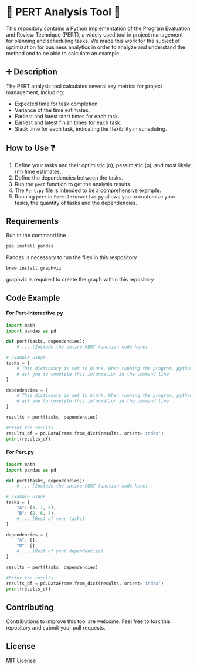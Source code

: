 
# 🔧 PERT Analysis Tool 🔧

This repository contains a Python implementation of the Program Evaluation and Review Technique (PERT), a widely used tool in project management for planning and scheduling tasks. We made this work for the subject of optimization for business analytics in order to analyze and understand the method and to be able to calculate an example.

## ➕ Description

The PERT analysis tool calculates several key metrics for project management, including:

- Expected time for task completion.
- Variance of the time estimates.
- Earliest and latest start times for each task.
- Earliest and latest finish times for each task.
- Slack time for each task, indicating the flexibility in scheduling.

## How to Use ❓

1. Define your tasks and their optimistic (o), pessimistic (p), and most likely (m) time estimates.
2. Define the dependencies between the tasks.
3. Run the `pert` function to get the analysis results.
4. The `Pert.py` file is intended to be a comprehensive example.
5. Running `pert` in `Pert-Interactive.py` allows you to customize your tasks, the quantity of tasks and the dependencies.

## Requirements
Run in the command line
```python 
pip install pandas
```
Pandas is necessary to run the files in this respository

```python
brew install graphviz
```
graphviz is required to create the graph within this repository

## Code Example

#### For Pert-Interactive.py
```python
import math
import pandas as pd

def pert(tasks, dependencies):
    # ... [Include the entire PERT function code here]

# Example usage
tasks = {
    # This dictionary is set to blank. When running the program, python will 
    # ask you to complete this information in the command line
}

dependencies = {
    # This dictionary is set to blank. When running the program, python will 
    # ask you to complete this information in the command line
}

results = pert(tasks, dependencies)

#Print the results
results_df = pd.DataFrame.from_dict(results, orient='index')
print(results_df)
```

#### For Pert.py
```python
import math
import pandas as pd

def pert(tasks, dependencies):
    # ... [Include the entire PERT function code here]

# Example usage
tasks = {
    "A": (3, 7, 5),
    "B": (2, 6, 4),
    # ... [Rest of your tasks]
}

dependencies = {
    "A": [],
    "B": [],
    # ... [Rest of your dependencies]
}

results = pert(tasks, dependencies)

#Print the results
results_df = pd.DataFrame.from_dict(results, orient='index')
print(results_df)
```

## Contributing

Contributions to improve this tool are welcome. Feel free to fork this repository and submit your pull requests.

## License

[MIT License](LICENSE.md)

